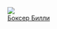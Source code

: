 ![](/books/prose_classic/Эдгар%20Райс%20Берроуз/Боксер%20Билли.jpg)  
[Боксер Билли](/books/prose_classic/Эдгар%20Райс%20Берроуз/Боксер%20Билли)

